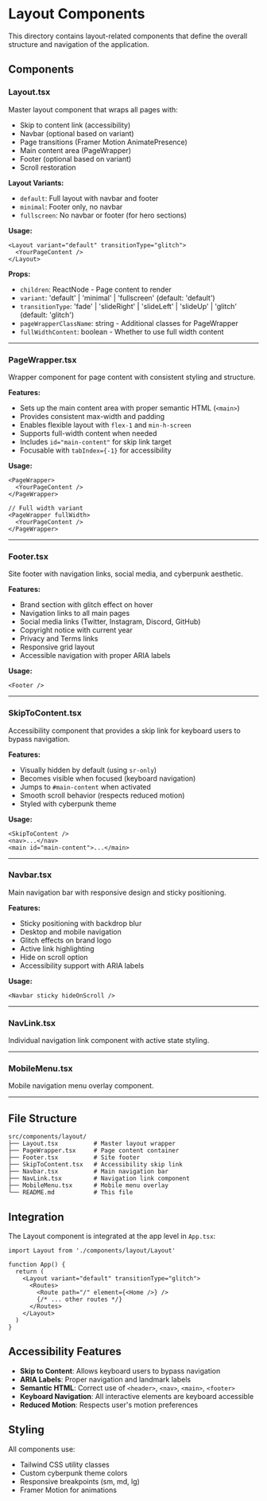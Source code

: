 # Layout Components

This directory contains layout-related components that define the overall structure and navigation of the application.

## Components

### Layout.tsx

Master layout component that wraps all pages with:

- Skip to content link (accessibility)
- Navbar (optional based on variant)
- Page transitions (Framer Motion AnimatePresence)
- Main content area (PageWrapper)
- Footer (optional based on variant)
- Scroll restoration

**Layout Variants:**

- `default`: Full layout with navbar and footer
- `minimal`: Footer only, no navbar
- `fullscreen`: No navbar or footer (for hero sections)

**Usage:**

```tsx
<Layout variant="default" transitionType="glitch">
  <YourPageContent />
</Layout>
```

**Props:**

- `children`: ReactNode - Page content to render
- `variant`: 'default' | 'minimal' | 'fullscreen' (default: 'default')
- `transitionType`: 'fade' | 'slideRight' | 'slideLeft' | 'slideUp' | 'glitch' (default: 'glitch')
- `pageWrapperClassName`: string - Additional classes for PageWrapper
- `fullWidthContent`: boolean - Whether to use full width content

---

### PageWrapper.tsx

Wrapper component for page content with consistent styling and structure.

**Features:**

- Sets up the main content area with proper semantic HTML (`<main>`)
- Provides consistent max-width and padding
- Enables flexible layout with `flex-1` and `min-h-screen`
- Supports full-width content when needed
- Includes `id="main-content"` for skip link target
- Focusable with `tabIndex={-1}` for accessibility

**Usage:**

```tsx
<PageWrapper>
  <YourPageContent />
</PageWrapper>

// Full width variant
<PageWrapper fullWidth>
  <YourPageContent />
</PageWrapper>
```

---

### Footer.tsx

Site footer with navigation links, social media, and cyberpunk aesthetic.

**Features:**

- Brand section with glitch effect on hover
- Navigation links to all main pages
- Social media links (Twitter, Instagram, Discord, GitHub)
- Copyright notice with current year
- Privacy and Terms links
- Responsive grid layout
- Accessible navigation with proper ARIA labels

**Usage:**

```tsx
<Footer />
```

---

### SkipToContent.tsx

Accessibility component that provides a skip link for keyboard users to bypass navigation.

**Features:**

- Visually hidden by default (using `sr-only`)
- Becomes visible when focused (keyboard navigation)
- Jumps to `#main-content` when activated
- Smooth scroll behavior (respects reduced motion)
- Styled with cyberpunk theme

**Usage:**

```tsx
<SkipToContent />
<nav>...</nav>
<main id="main-content">...</main>
```

---

### Navbar.tsx

Main navigation bar with responsive design and sticky positioning.

**Features:**

- Sticky positioning with backdrop blur
- Desktop and mobile navigation
- Glitch effects on brand logo
- Active link highlighting
- Hide on scroll option
- Accessibility support with ARIA labels

**Usage:**

```tsx
<Navbar sticky hideOnScroll />
```

---

### NavLink.tsx

Individual navigation link component with active state styling.

---

### MobileMenu.tsx

Mobile navigation menu overlay component.

---

## File Structure

```
src/components/layout/
├── Layout.tsx          # Master layout wrapper
├── PageWrapper.tsx     # Page content container
├── Footer.tsx          # Site footer
├── SkipToContent.tsx   # Accessibility skip link
├── Navbar.tsx          # Main navigation bar
├── NavLink.tsx         # Navigation link component
├── MobileMenu.tsx      # Mobile menu overlay
└── README.md           # This file
```

## Integration

The Layout component is integrated at the app level in `App.tsx`:

```tsx
import Layout from './components/layout/Layout'

function App() {
  return (
    <Layout variant="default" transitionType="glitch">
      <Routes>
        <Route path="/" element={<Home />} />
        {/* ... other routes */}
      </Routes>
    </Layout>
  )
}
```

## Accessibility Features

- **Skip to Content**: Allows keyboard users to bypass navigation
- **ARIA Labels**: Proper navigation and landmark labels
- **Semantic HTML**: Correct use of `<header>`, `<nav>`, `<main>`, `<footer>`
- **Keyboard Navigation**: All interactive elements are keyboard accessible
- **Reduced Motion**: Respects user's motion preferences

## Styling

All components use:

- Tailwind CSS utility classes
- Custom cyberpunk theme colors
- Responsive breakpoints (sm, md, lg)
- Framer Motion for animations
